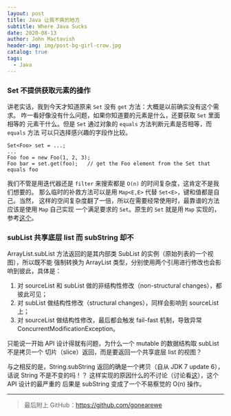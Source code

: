 ```yaml
---
layout: post
title: Java 让我不爽的地方
subtitle: Where Java Sucks
date: 2020-08-13
author: John Mactavish
header-img: img/post-bg-girl-crow.jpg
catalog: true
tags:
  - Java
---
```


### Set 不提供获取元素的操作

讲老实话，我到今天才知道原来 `Set` 没有 `get` 方法：大概是以前确实没有这个需求。
咋一看好像没有什么问题，如果你知道要的元素是什么，还要获取 `Set` 里面相等的
元素干什么。但是 `Set` 通过对象的 `equals` 方法判断元素是否相等，而 `equals` 方法
可以只选择感兴趣的字段作比较。

```
Set<Foo> set = ...;
...
Foo foo = new Foo(1, 2, 3);
Foo bar = set.get(foo);   // get the Foo element from the Set that equals foo
```

我们不管是用迭代器还是 `filter` 来搜索都是 `O(n)` 的时间复杂度，这肯定不是我们想要的。
那么临时的补救方法可以是用 `Map<E,E>` 代替 `Set<E>`，键和值都是自己。当然，
这样的空间复杂度翻了一倍，所以在需要经常使用时，最靠谱的方法应该是使用 `Map` 自己实现
一个满足要求的 `Set`。原生的 `Set` 就是用 `Map` 实现的，参考[这个](../../07/29/Java集合源码学习)。

### subList 共享底层 list 而 subString 却不

ArrayList.subList 方法返回的是其内部类 SubList 的实例（原始列表的一个视图），所以既不能
强制转换为 ArrayList 类型，分别使用两个引用进行修改也会影响到彼此，具体是：

1. 对 sourceList 和 subList 做的非结构性修改（non-structural changes），都彼此可见；
2. 对 subList 做结构性修改（structural changes），同样会影响到 sourceList 上；
3. 对 sourceList 做结构性修改，最后都会触发 fail-fast 机制，导致异常 ConcurrentModificationException。

只能说一开始 API 设计得就有问题，为什么一个 mutable 的数据结构取 subList 不是拷贝一个
切片（slice）返回，而是要返回一个共享底层 list 的视图？

与之相反的是，String.subString 返回的确是一个拷贝（自从 JDK 7 update 6），话说 String 不是不变的吗！？
这样实现的原因什么的不讨论（讨论看[这](https://stackoverflow.com/questions/33893655/string-substring-making-a-copy-of-the-underlying-char-value)），这个 API 设计的最严重的
后果是 subString 变成了一个不易察觉的 O(n) 操作。


---
> 最后附上 GitHub：<https://github.com/gonearewe>
